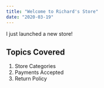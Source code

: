 ```yaml
---
title: "Welcome to Richard's Store"
date: "2020-03-19"
---
```


I just launched a new store!

## Topics Covered

1. Store Categories
2. Payments Accepted
3. Return Policy
